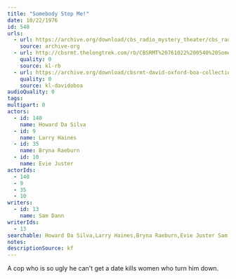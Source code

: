 ```yaml
---
title: "Somebody Stop Me!"
date: 10/22/1976
id: 540
urls: 
  - url: https://archive.org/download/cbs_radio_mystery_theater/cbs_radio_mystery_theater-0501-0550.zip/cbs_radio_mystery_theater-0501-0550%2Fcbsrmt_0540_somebody_help_me.mp3
    source: archive-org
  - url: http://cbsrmt.thelongtrek.com/rb/CBSRMT%20761022%200540%20Somebody%20Help%20Me!_wbbm_rb.mp3
    quality: 0
    source: kl-rb
  - url: https://archive.org/download/cbsrmt-david-oxford-boa-collection/CBSRMT-761022-0540-Somebody-Stop-Me-(128-48)_WBBM-JE-{BoA}.mp3
    quality: 0
    source: kl-davidoboa
audioQuality: 0
tags: 
multipart: 0
actors:  
  - id: 140
    name: Howard Da Silva  
  - id: 9
    name: Larry Haines  
  - id: 35
    name: Bryna Raeburn  
  - id: 10
    name: Evie Juster
actorIds:  
  - 140  
  - 9  
  - 35  
  - 10
writers:  
  - id: 13
    name: Sam Dann
writerIds:  
  - 13
searchable: Howard Da Silva,Larry Haines,Bryna Raeburn,Evie Juster Sam Dann
notes: 
descriptionSource: kf
---
```

A cop who is so ugly he can't get a date kills women who turn him down.